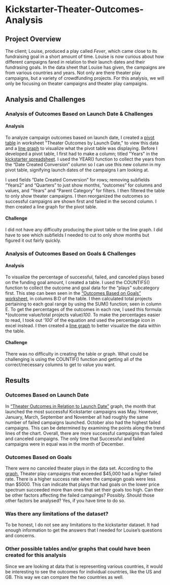 # Kickstarter-Theater-Outcomes-Analysis
## Project Overview
The client; Louise, produced a play called *Fever*, which came close to its fundraising goal in a short amount of time. Louise is now curious about how different campaigns fared in relation to their launch dates and their fundrasing goals. In the data sheet that Louise has given, the campaigns are from various countries and years. Not only are there theater play campaigns, but a variety of crowdfunding projects. For this analysis, we will only be focusing on theater campaigns and theater play campaigns. 
## Analysis and Challenges
### Analysis of Outcomes Based on Launch Date & Challenges
#### Analysis
To analyze campaign outcomes based on launch date, I created a [pivot table](https://github.com/Ariannatopbjerg/Bootcamp-first-repository-/blob/main/Kickstarter_Challenge.xlsx) in worksheet "Theater Outcomes by Launch Date," to view this data and a [line graph](https://github.com/Ariannatopbjerg/Bootcamp-first-repository-/blob/main/Theater_Outcomes_vs_Launch.png) to visualize what the pivot table was displaying. 
Before I developed a pivot table, I first had to make a column; titled "Years" in the [kickstarter spreadsheet](https://github.com/Ariannatopbjerg/Bootcamp-first-repository-/blob/main/Kickstarter_Challenge.xlsx). I used the YEAR() function to collect the years from the “Date Created Conversion” column so I can use this new column in my pivot table, signifying launch dates of the campaigns I am looking at. 

I used fields “Date Created Conversion” for rows; removing subfields “Years2” and “Quarters” to just show months, “outcomes” for columns and values, and “Years” and “Parent Category” for filters. I then filtered the table to only show theater campaigns. I then reorganized the outcomes so successful campaigns are shown first and failed in the second column. I then created a line graph for the pivot table.  
#### Challenge
I did not have any difficulty producing the pivot table or the line graph. I did have to see which subfields I needed to cut to only show months but figured it out fairly quickly.
### Analysis of Outcomes Based on Goals & Challenges
#### Analysis
To visualize the percentage of successful, failed, and canceled plays based on the funding goal amount, I created a table. I used the COUNTIFS() function to collect the outcome and goal data for the “plays” subcategory first. This step can been seen in the [“Outcomes Based on Goals” worksheet](https://github.com/Ariannatopbjerg/Bootcamp-first-repository-/blob/main/Kickstarter_Challenge.xlsx), in columns B:D of the table. I then calculated total projects pertaining to each goal range by using the SUM() function; seen in column E. To get the percentages of the outcomes in each row, I used this formula: *(outcome value/total projects value)*100*. To make the percentages easier to read, I took out ‘*100*’ of the equation and used the percentage icon in excel instead. I then created a [line graph](https://github.com/Ariannatopbjerg/Bootcamp-first-repository-/blob/main/Outcomes_vs_Goals.png) to better visualize the data within the table. 
#### Challenge
There was no difficulty in creating the table or graph. What could be challenging is using the COUNTIF() function and getting all of the correct/necessary columns to get to value you want.
## Results
### Outcomes Based on Launch Date
In [“Theater Outcomes in Relation to Launch Date”](https://github.com/Ariannatopbjerg/Bootcamp-first-repository-/blob/main/Theater_Outcomes_vs_Launch.png) graph, the month that launched the most successful Kickstarter campaigns was May. However, January, March, September and November all had roughly the same number of failed campaigns launched. October also had the highest failed campaigns. This can be determined by examining the points along the trend lines of the chart. Overall, there are more successful campaigns than failed and canceled campaigns. The only time that Successful and failed campaigns were in equal was in the month of December.
### Outcomes Based on Goals
There were no canceled theater plays in the data set. According to the [graph](https://github.com/Ariannatopbjerg/Bootcamp-first-repository-/blob/main/Outcomes_vs_Goals.png), Theater play campaigns that exceeded $45,000 had a higher failed rate. There is a higher success rate when the campaign goals were less than $5000. This can indicate that plays that had goals on the lower price spectrum succeeded more than ones that set their goals too high. Can their be other factors affecting the failed campaings? Possibly. Should those other factors be analysed? Yes, if you have time to do so. 
### Was there any limitations of the dataset?
To be honest, I do not see any limitations to the kickstarter dataset. It had enough information to get the answers that I needed for Louise’s questions and concerns.
### Other possible tables and/or graphs that could have been created for this analysis
Since we are looking at data that is representing various countries, it would be interesting to see the outcomes for individual countries, like the US and GB. This way we can compare the two countries as well. 
